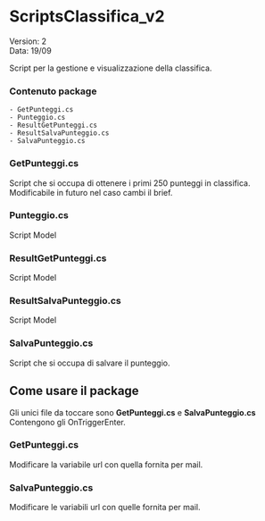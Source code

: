 # ScriptsClassifica_v2

Version: 2  
Data: 19/09



Script per la gestione e visualizzazione della classifica.  

### Contenuto package

```
- GetPunteggi.cs
- Punteggio.cs
- ResultGetPunteggi.cs
- ResultSalvaPunteggio.cs
- SalvaPunteggio.cs
```


### GetPunteggi.cs

Script che si occupa di ottenere i primi 250 punteggi in classifica.  
Modificabile in futuro nel caso cambi il brief.

### Punteggio.cs

Script Model

### ResultGetPunteggi.cs

Script Model

### ResultSalvaPunteggio.cs

Script Model

### SalvaPunteggio.cs

Script che si occupa di salvare il punteggio.


## Come usare il package

Gli unici file da toccare sono **GetPunteggi.cs** e **SalvaPunteggio.cs**  
Contengono gli OnTriggerEnter.

### GetPunteggi.cs

Modificare la variabile url con quella fornita per mail.

### SalvaPunteggio.cs

Modificare le variabili url con quelle fornita per mail.